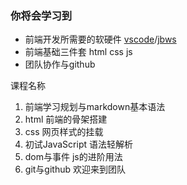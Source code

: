 ### 你将会学习到
 - 前端开发所需要的软硬件 [vscode](https://code.visualstudio.com/Download)/[jbws](https://www.jetbrains.com/webstorm/)
 - 前端基础三件套 html css js
 - 团队协作与github

课程名称
1. 前端学习规划与markdown基本语法
2. html 前端的骨架搭建
3. css 网页样式的挂载
4. 初试JavaScript 语法轻解析
5. dom与事件 js的进阶用法
6. git与github 欢迎来到团队